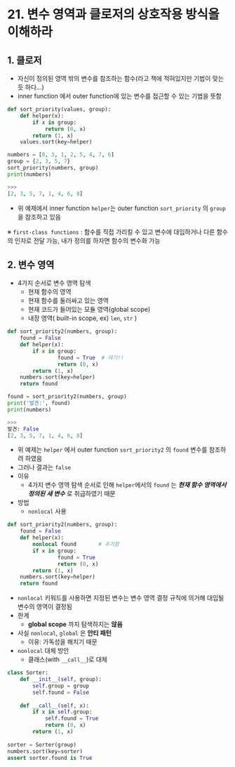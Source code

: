 # 21. 변수 영역과 클로저의 상호작용 방식을 이해하라

## 1. 클로저

- 자신이 정의된 영역 밖의 변수를 참조하는 함수(라고 책에 적혀있지만 기법이 맞는듯 하다...)
- inner function 에서 outer function에 있는 변수를 접근할 수 있는 기법을 뜻함

```python
def sort_priority(values, group):
    def helper(x):
        if x in group:
            return (0, x)
        return (1, x)
    values.sort(key=helper)

numbers = [8, 3, 1, 2, 5, 4, 7, 6]
group = {2, 3, 5, 7}
sort_priority(numbers, group)
print(numbers)

>>>
[2, 3, 5, 7, 1, 4, 6, 8]
```

- 위 예제에서 inner function `helper`는 outer function `sort_priority` 의 `group` 을 참조하고 있음

※ `first-class functions` : 함수를 직접 가리킬 수 있고 변수에 대입하거나 다른 함수의 인자로 전달 가능, 내가 정의를 하자면 함수의 변수화 가능

## 2. 변수 영역

- 4가지 순서로 변수 영역 탐색
    - 현재 함수의 영역
    - 현재 함수를 둘러싸고 있는 영역
    - 현재 코드가 들어있는 모듈 영역(global scope)
    - 내장 영역( built-in scope, ex) `len`, `str` )

```python
def sort_priority2(numbers, group):
    found = False
    def helper(x):
        if x in group:
                found = True  # 여기!!
                return (0, x)
        return (1, x)
    numbers.sort(key=helper)
    return found

found = sort_priority2(numbers, group)
print('발견:', found)
print(numbers)

>>>
발견: False
[2, 3, 5, 7, 1, 4, 6, 8]
```

- 위 예제는 `helper` 에서 outer function `sort_priority2` 의 `found` 변수를 참조하려 하였음
- 그러나 결과는 `false`
- 이유
    - 4가지 변수 영역 탐색 순서로 인해 `helper`에서의 `found` 는 ***현재 함수 영역에서 정의된 새 변수*** 로 취급하였기 때문
- 방법
    - `nonlocal` 사용

```python
def sort_priority2(numbers, group):
    found = False
    def helper(x):
        nonlocal found       # 추가함
        if x in group:
                found = True
                return (0, x)
        return (1, x)
    numbers.sort(key=helper)
    return found
```

- `nonlocal` 키워드를 사용하면 지정된 변수는 변수 영역 결정 규칙에 의거해 대입될 변수의 영역이 결정됨
- 한계
    - **global scope** 까지 탐색하지는 **않음**
- 사실 `nonlocal`, `global` 은 **안티 패턴**
    - 이유: 가독성을 해치기 때문
- `nonlocal` 대체 방안
    - 클래스(with `__call__`)로 대체

```python
class Sorter:
    def __init__(self, group):
        self.group = group
        self.found = False
        
    def __call__(self, x):
        if x in self.group:
            self.found = True
            return (0, x)
        return (1, x)
        
sorter = Sorter(group)
numbers.sort(key=sorter)
assert sorter.found is True
```